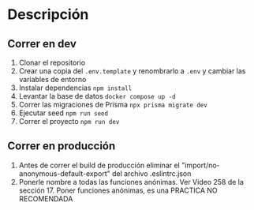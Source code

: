 # Descripción

## Correr en dev

1. Clonar el repositorio
2. Crear una copia del `.env.template` y renombrarlo a `.env` y cambiar las variables de entorno
3. Instalar dependencias `npm install`
4. Levantar la base de datos `docker compose up -d`
5. Correr las migraciones de Prisma `npx prisma migrate dev`
6. Ejecutar seed `npm run seed`
7. Correr el proyecto `npm run dev`

## Correr en producción

1. Antes de correr el build de producción eliminar el "import/no-anonymous-default-export" del archivo .eslintrc.json
2. Ponerle nombre a todas las funciones anónimas. Ver Video 258 de la sección 17. Poner funciones anónimas, es una PRACTICA NO RECOMENDADA
